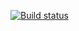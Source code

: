 [![Build status](https://ci.appveyor.com/api/projects/status/gss0n6bsu40a7fjn?svg=true)](https://ci.appveyor.com/project/Yakovleva-Anna/testweb)